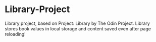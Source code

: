 # Library-Project
Library project, based on Project: Library by The Odin Project. Library stores book values in local storage and content saved even after page reloading!
